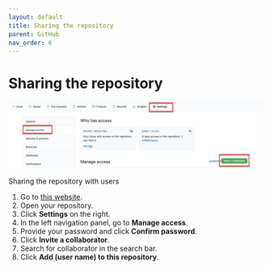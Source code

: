 ```yaml
---
layout: default
title: Sharing the repository
parent: GitHub
nav_order: 6
---
```

 
# Sharing the repository 
![sharing](/assets/images/share.png) 

Sharing the repository with users  
1.	Go to [this website](https://github.com//).
2.	Open your repository.
3.	Click **Settings** on the right.
4.	In the left navigation panel, go to **Manage access**.
5.	Provide your password and click **Confirm password**.
6.	Click **Invite a collaborator**.
7.	Search for collaborator in the search bar.
8.	Click **Add (user name) to this repository**.
